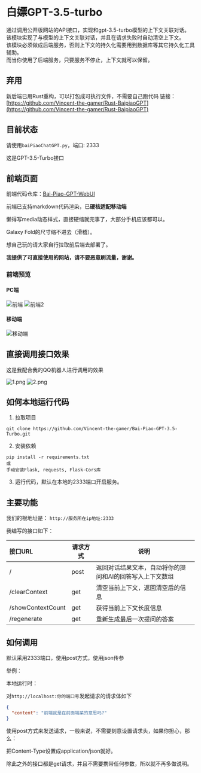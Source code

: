 # 白嫖GPT-3.5-turbo
通过调用公开版网站的API接口，实现和gpt-3.5-turbo模型的上下文关联对话。\
该模块实现了与模型的上下文关联对话，并且在请求失败时自动清空上下文。\
该模块必须做成后端服务，否则上下文的持久化需要用到数据库等其它持久化工具辅助。 \
而当你使用了后端服务，只要服务不停止，上下文就可以保留。

## 弃用
新后端已用Rust重构，可以打包成可执行文件，不需要自己跑代码
链接：[https://github.com/Vincent-the-gamer/Rust-BaipiaoGPT](https://github.com/Vincent-the-gamer/Rust-BaipiaoGPT)

## 目前状态
请使用`baiPiaoChatGPT.py`，端口: 2333

这是GPT-3.5-Turbo接口

## 前端页面
前端代码仓库：[Bai-Piao-GPT-WebUI](https://github.com/Vincent-the-gamer/Bai-Piao-GPT-WebUI)

前端已支持markdown代码渲染，已**硬核适配移动端**

懒得写media动态样式，直接硬缩就完事了，大部分手机应该都可以。

Galaxy Fold的尺寸缩不进去（滑稽）。

想自己玩的请大家自行拉取前后端去部署了。

**我提供了可直接使用的网站，请不要恶意刷流量，谢谢。**

### 前端预览

#### PC端
![前端](./.github/img/new-frontend.png)
![前端2](./.github/img/new-frontend2.png)

#### 移动端
![移动端](./.github/img/mobile.png)

## 直接调用接口效果
这是我配合我的QQ机器人进行调用的效果

![1.png](./.github/img/1.png)
![2.png](./.github/img/2.png)

## 如何本地运行代码
1. 拉取项目
~~~shell
git clone https://github.com/Vincent-the-gamer/Bai-Piao-GPT-3.5-Turbo.git
~~~

2. 安装依赖
~~~shell
pip install -r requirements.txt
或
手动安装Flask, requests, Flask-Cors库
~~~

3. 运行代码，默认在本地的2333端口开启服务。

## 主要功能
我们的根地址是： `http://服务所在ip地址:2333` 

我编写的接口如下： 

| 接口URL           | 请求方式 | 说明                                                     |     
| :---------------- | -------- | -------------------------------------------------------- |
| /                 | post     | 返回对话结果文本，自动将你的提问和AI的回答写入上下文数组 | 
| /clearContext     | get      | 清空当前上下文，返回清空后的信息                         | 
| /showContextCount | get      | 获得当前上下文长度信息                                   | 
| /regenerate       | get      | 重新生成最后一次提问的答案                               | 



## 如何调用
默认采用2333端口，使用post方式，使用json传参

举例：

本地运行时：

对`http://localhost:你的端口号`发起请求的请求体如下
~~~json
{
  "content": "前端就是在前面端菜的意思吗?"
}
~~~
使用post方式来发送请求，一般来说，不需要刻意设置请求头，如果你担心，那么： 

把Content-Type设置成application/json就好。

除此之外的接口都是get请求，并且不需要携带任何参数，所以就不再多做说明。
